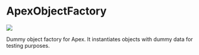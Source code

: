 # ApexObjectFactory

[![](https://travis-ci.org/joanbarros/ApexObjectFactory.svg)](https://travis-ci.org/joanbarros/ApexObjectFactory)

Dummy object factory for Apex. It instantiates objects with dummy data for testing purposes.
